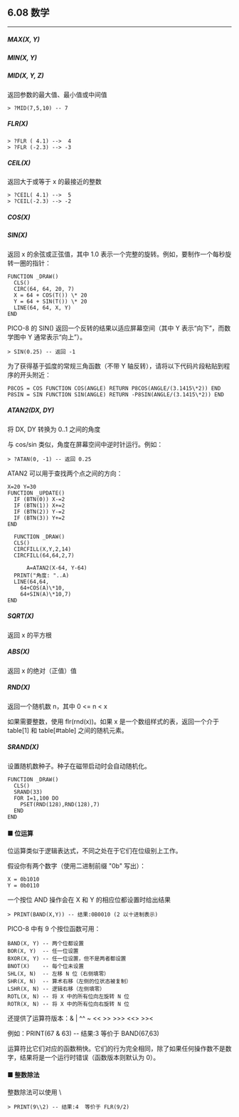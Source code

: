 ## 6.08 数学

------------

##### MAX(X, Y)

##### MIN(X, Y)

##### MID(X, Y, Z)

返回参数的最大值、最小值或中间值

```
> ?MID(7,5,10) -- 7  
```
  
##### FLR(X)

```
> ?FLR ( 4.1) -->  4  
> ?FLR (-2.3) --> -3  
```
  
##### CEIL(X)

返回大于或等于 x 的最接近的整数

```
> ?CEIL( 4.1) -->  5  
> ?CEIL(-2.3) --> -2  
```
  
##### COS(X)

##### SIN(X)

返回 x 的余弦或正弦值，其中 1.0 表示一个完整的旋转。例如，要制作一个每秒旋转一圈的指针：

```
FUNCTION _DRAW()  
  CLS()  
  CIRC(64, 64, 20, 7)  
  X = 64 + COS(T()) \* 20  
  Y = 64 + SIN(T()) \* 20  
  LINE(64, 64, X, Y)  
END
```  

PICO-8 的 SIN() 返回一个反转的结果以适应屏幕空间（其中 Y 表示“向下”，而数学图中 Y 通常表示“向上”）。

```
> SIN(0.25) -- 返回 -1  
```

为了获得基于弧度的常规三角函数（不带 Y 轴反转），请将以下代码片段粘贴到程序的开头附近：

```
P8COS = COS FUNCTION COS(ANGLE) RETURN P8COS(ANGLE/(3.1415\*2)) END  
P8SIN = SIN FUNCTION SIN(ANGLE) RETURN -P8SIN(ANGLE/(3.1415\*2)) END  
```

  
##### ATAN2(DX, DY)

将 DX, DY 转换为 0..1 之间的角度

与 cos/sin 类似，角度在屏幕空间中逆时针运行。例如：

```
> ?ATAN(0, -1) -- 返回 0.25  
```

ATAN2 可以用于查找两个点之间的方向：

```
X=20 Y=30  
FUNCTION _UPDATE()  
  IF (BTN(0)) X-=2  
  IF (BTN(1)) X+=2  
  IF (BTN(2)) Y-=2  
  IF (BTN(3)) Y+=2  
END

  FUNCTION _DRAW()  
  CLS()  
  CIRCFILL(X,Y,2,14)  
  CIRCFILL(64,64,2,7)

      A=ATAN2(X-64, Y-64)  
  PRINT("角度: "..A)  
  LINE(64,64,  
    64+COS(A)\*10,  
    64+SIN(A)\*10,7)  
END
```
  
##### SQRT(X)

返回 x 的平方根

  
##### ABS(X)

返回 x 的绝对（正值）值

  
##### RND(X)

返回一个随机数 n，其中 0 <= n < x

如果需要整数，使用 flr(rnd(x))。如果 x 是一个数组样式的表，返回一个介于 table\[1\] 和 table\[#table\] 之间的随机元素。

  
##### SRAND(X)

设置随机数种子。种子在磁带启动时会自动随机化。

```
FUNCTION _DRAW()  
  CLS()  
  SRAND(33)  
  FOR I=1,100 DO  
    PSET(RND(128),RND(128),7)  
  END  
END  
```

#### ■ 位运算

位运算类似于逻辑表达式，不同之处在于它们在位级别上工作。

假设你有两个数字（使用二进制前缀 "0b" 写出）：

```
X = 0b1010  
Y = 0b0110  
```

一个按位 AND 操作会在 X 和 Y 的相应位都设置时给出结果

```
> PRINT(BAND(X,Y)) -- 结果:0B0010 (2 以十进制表示)  
```

PICO-8 中有 9 个按位函数可用：

```
BAND(X, Y) -- 两个位都设置  
BOR(X, Y)  -- 任一位设置  
BXOR(X, Y) -- 任一位设置，但不是两者都设置  
BNOT(X)    -- 每个位未设置  
SHL(X, N)  -- 左移 N 位（右侧填零）  
SHR(X, N)  -- 算术右移（左侧的位状态被复制）  
LSHR(X, N) -- 逻辑右移（左侧填零）  
ROTL(X, N) -- 将 X 中的所有位向左旋转 N 位  
ROTR(X, N) -- 将 X 中的所有位向右旋转 N 位  
```

还提供了运算符版本：& | ^^ ~ << >> >>> <<> >><

例如：PRINT(67 & 63) -- 结果:3 等价于 BAND(67,63)

运算符比它们对应的函数稍快。它们的行为完全相同，除了如果任何操作数不是数字，结果将是一个运行时错误（函数版本则默认为 0）。


#### ■ 整数除法

整数除法可以使用 \\

```
> PRINT(9\\2) -- 结果:4  等价于 FLR(9/2)  
```
